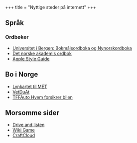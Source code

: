 +++
title = "Nyttige steder på internett"
+++

## Språk

### Ordbøker

- [Universitet i Bergen: Bokmålsordboka og Nynorskordboka](https://ordbokene.no)
- [Det norske akademis ordbok](https://naob.no)
- [Apple Style Guide](https://support.apple.com/no-no/guide/applestyleguide/welcome/web)

## Bo i Norge

- [Lynkartet til MET](https://lyn.met.no)
- [VetDuAt](https://vetduat.no)
- [TFFAuto Hvem forsikrer bilen](https://tffauto.no/minside/ansvarligSelskap)

## Morsomme sider

- [Drive and listen](https://driveandlisten.herokuapp.com)
- [Wiki Game](https://en.wikipedia.org/wiki/Wikipedia:Wiki_Game)
- [CraftCloud](https://craftcloud3d.com)
